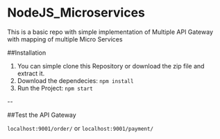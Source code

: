 # NodeJS_Microservices
This is a basic repo with simple implementation of Multiple API Gateway with mapping of multiple Micro Services

##Installation

1) You can simple clone this Repository or download the zip file and extract it.
2) Download the dependecies: ```npm install```
3) Run the Project: ```npm start```

--

##Test the API Gateway

```localhost:9001/order/``` or ```localhost:9001/payment/```
